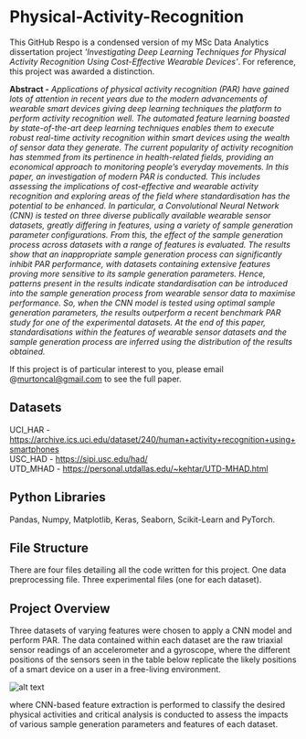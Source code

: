 # Physical-Activity-Recognition
This GitHub Respo is a condensed version of my MSc Data Analytics dissertation project *'Investigating Deep Learning Techniques for Physical Activity Recognition Using Cost-Effective Wearable Devices'*. For reference, this project was awarded a distinction.

**Abstract -** *Applications of physical activity recognition (PAR) have gained lots of attention in recent years due to the modern advancements of wearable smart devices giving deep learning techniques the platform to perform activity recognition well. The automated feature learning boasted by state-of-the-art deep learning techniques enables them to execute robust real-time activity recognition within smart devices using the wealth of sensor data they generate. The current popularity of activity recognition has stemmed from its pertinence in health-related fields, providing an economical approach to monitoring people’s everyday movements. In this paper, an investigation of modern PAR is conducted. This includes assessing the implications of cost-effective and wearable activity recognition and exploring areas of the field where standardisation has the potential to be enhanced. In particular, a Convolutional Neural Network (CNN) is tested on three diverse publically available wearable sensor datasets, greatly differing in features, using a variety of sample generation parameter configurations. From this, the effect of the sample generation process across datasets with a range of features is evaluated. The results show that an inappropriate sample generation process can significantly inhibit PAR performance, with datasets containing extensive features proving more sensitive to its sample generation parameters. Hence, patterns present in the results indicate standardisation can be introduced into the sample generation process from wearable sensor data to maximise performance. So, when the CNN model is tested using optimal sample generation parameters, the results outperform a recent benchmark PAR study for one of the experimental datasets. At the end of this paper, standardisations within the features of wearable sensor datasets and the sample generation process are inferred using the distribution of the results obtained.*

If this project is of particular interest to you, please email @murtoncal@gmail.com to see the full paper. 
## Datasets
UCI_HAR - https://archive.ics.uci.edu/dataset/240/human+activity+recognition+using+smartphones <br />
USC_HAD - https://sipi.usc.edu/had/ <br />
UTD_MHAD - https://personal.utdallas.edu/~kehtar/UTD-MHAD.html
## Python Libraries
Pandas, Numpy, Matplotlib, Keras, Seaborn, Scikit-Learn and PyTorch.
## File Structure
There are four files detailing all the code written for this project. One data preprocessing file. Three experimental files (one for each dataset).
## Project Overview
Three datasets of varying features were chosen to apply a CNN model and perform PAR. The data contained within each dataset are the raw triaxial sensor readings of an accelerometer and a gyroscope, where the different positions of the sensors seen in the table below replicate the likely positions of a smart device on a user in a free-living environment.

![alt text](https://github.com/murtoncal/Physical-Activity-Recognition/images/Diss_data_table.png?raw=true)

where CNN-based feature extraction is performed to classify the desired physical activities and critical analysis is conducted to assess the impacts of various sample generation parameters and features of each dataset.
